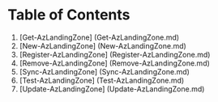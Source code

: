 # Table of Contents

1. [Get-AzLandingZone] (Get-AzLandingZone.md)
2. [New-AzLandingZone] (New-AzLandingZone.md)
3. [Register-AzLandingZone] (Register-AzLandingZone.md)
4. [Remove-AzLandingZone] (Remove-AzLandingZone.md)
5. [Sync-AzLandingZone] (Sync-AzLandingZone.md)
6. [Test-AzLandingZone] (Test-AzLandingZone.md)
7. [Update-AzLandingZone] (Update-AzLandingZone.md)